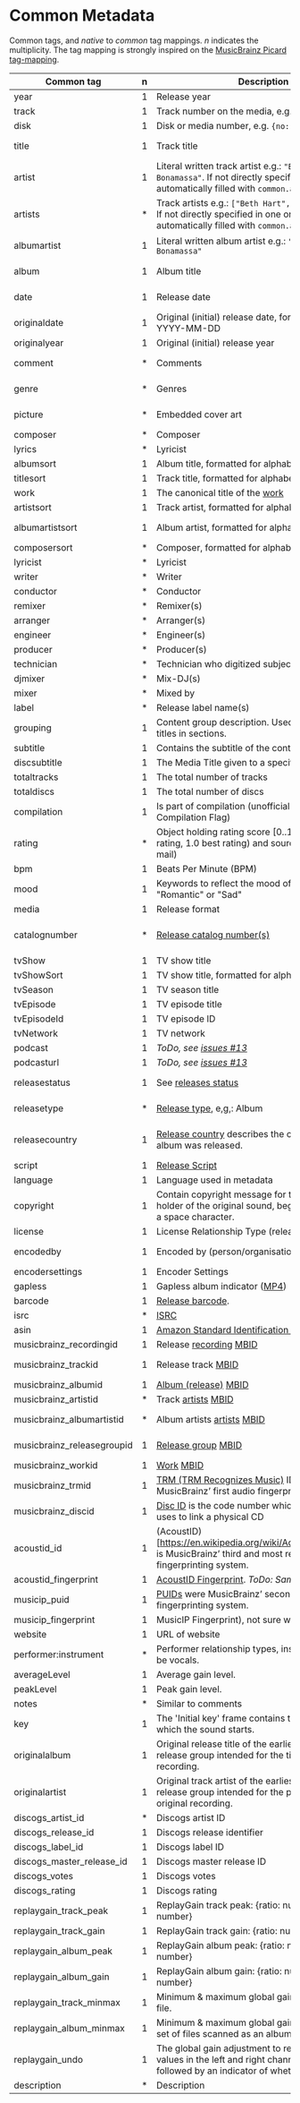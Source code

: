 # Common Metadata

Common tags, and _native_ to _common_ tag mappings. _n_ indicates the multiplicity.
The tag mapping is strongly inspired on the [MusicBrainz Picard tag-mapping](https://picard.musicbrainz.org/docs/mappings/).

| Common tag                 | n | Description                                                                                                                                               | ID3v1   | ID3v2.2      | ID3v2.3                                                                           | ID3v2.4                                                                           | iTunes                                                  | vorbis                                        | APEv2                               | asf                               | exif       | EBML                       |
|----------------------------|---|-----------------------------------------------------------------------------------------------------------------------------------------------------------|---------|--------------|-----------------------------------------------------------------------------------|-----------------------------------------------------------------------------------|---------------------------------------------------------|-----------------------------------------------|-------------------------------------|-----------------------------------|------------|----------------------------|
| year                       | 1 | Release year                                                                                                                                              | year    | TYE          | TYER                                                                              | TYER                                                                              |                                                         |                                               |                                     |                                   | YEAR       |                            |
| track                      | 1 | Track number on the media, e.g. `{no: 1, of: 2}`                                                                                                          | track   | TRK          | TRCK                                                                              | TRCK                                                                              | trkn                                                    | TRACKNUMBER                                   | TRACK                               | WM/TrackNumber                    | ITRK       |                            |
| disk                       | 1 | Disk or media number, e.g. `{no: 1, of: 2}`                                                                                                               |         | TPA          | TPOS                                                                              | TPOS                                                                              | disk                                                    | DISCNUMBER                                    | DISC, DISCNUMBER                    | WM/PartOfSet                      |            |                            |
| title                      | 1 | Track title                                                                                                                                               | title   | TT2          | TIT2                                                                              | TIT2                                                                              | ©nam                                                    | TITLE                                         | TITLE                               | Title                             | INAM, TITL | TRACK:TITLE                |
| artist                     | 1 | Literal written track artist e.g.: `"Beth Hart & Joe Bonamassa"`. If not directly specified in a tag, this is automatically filled with `common.artists`. | artist  | TP1          | TPE1                                                                              | TPE1                                                                              | ©ART                                                    | ARTIST                                        | ARTIST                              | Author                            | IART       | TRACK:ARTIST               |
| artists                    | * | Track artists e.g.: `["Beth Hart", "Joe Bonamassa"]`. If not directly specified in one or more tag, this is automatically filled with `common.artist`     |         |              | TXXX:ARTISTS, TXXX:DISCOGS_ARTISTS, TXXX:DISCOGS_ARTIST_NAME                      | TXXX:ARTISTS, TXXX:DISCOGS_ARTISTS, TXXX:DISCOGS_ARTIST_NAME                      | ----:com.apple.iTunes:ARTISTS                           | ARTISTS, DISCOGS_ARTISTS, DISCOGS_ARTIST_NAME | ARTISTS                             | WM/ARTISTS                        |            |                            |
| albumartist                | 1 | Literal written album artist e.g.: `"Beth Hart & Joe Bonamassa"`                                                                                          |         | TP2          | TPE2, TXXX:DISCOGS_ALBUM_ARTISTS                                                  | TPE2, TXXX:DISCOGS_ALBUM_ARTISTS                                                  | aART, ----:com.apple.iTunes:Band                        | ALBUMARTIST, DISCOGS_ALBUM_ARTISTS            | ALBUM ARTIST                        | WM/AlbumArtist                    |            | ALBUM:ARITST               |
| album                      | 1 | Album title                                                                                                                                               | album   | TAL          | TALB                                                                              | TALB                                                                              | ©alb                                                    | ALBUM                                         | ALBUM                               | WM/AlbumTitle                     | IPRD, IRPD | ALBUM:TITLE                |
| date                       | 1 | Release date                                                                                                                                              |         |              | TDRV, TDRC, TXXX:DISCOGS_RELEASED                                                 | TDRV, TDRC, TXXX:DISCOGS_RELEASED                                                 | ©day                                                    | DATE, DISCOGS_RELEASED                        | YEAR                                | WM/Year                           | ICRD       |                            |
| originaldate               | 1 | Original (initial) release date, formatted like: YYYY-MM-DD                                                                                               |         | TOR          | TDOR, TXXX:DISCOGS_DATE                                                           | TDOR, TXXX:DISCOGS_DATE                                                           | ----:com.apple.iTunes:ORIGINALDATE                      | ORIGINALDATE, DISCOGS_DATE                    | ORIGINALDATE                        | WM/OriginalReleaseTime            |            | ALBUM:DATE_RECORDED        |
| originalyear               | 1 | Original (initial) release year                                                                                                                           |         |              | TORY, TXXX:ORIGINALYEAR                                                           | TORY, TXXX:ORIGINALYEAR                                                           | ----:com.apple.iTunes:ORIGINALYEAR                      | ORIGINALYEAR                                  | ORIGINALYEAR                        | WM/OriginalReleaseYear            |            |                            |
| comment                    | * | Comments                                                                                                                                                  | comment | COM          | COMM                                                                              | COMM                                                                              | ©cmt, ----:com.apple.iTunes:NOTES                       | COMMENT                                       | COMMENT                             | Description                       | COMM, ICMT |                            |
| genre                      | * | Genres                                                                                                                                                    | genre   | TCO          | TCON, TXXX:STYLE                                                                  | TCON, TXXX:STYLE                                                                  | ©gen, gnre                                              | GENRE, STYLE                                  | GENRE                               | WM/Genre                          | GNRE, IGNR |                            |
| picture                    | * | Embedded cover art                                                                                                                                        |         | PIC          | APIC                                                                              | APIC                                                                              | covr                                                    | METADATA_BLOCK_PICTURE                        | COVER ART (FRONT), COVER ART (BACK) | WM/Picture                        |            |                            |
| composer                   | * | Composer                                                                                                                                                  |         | TCM          | TCOM                                                                              | TCOM                                                                              | ©wrt                                                    | COMPOSER                                      | COMPOSER                            | WM/Composer                       |            |                            |
| lyrics                     | * | Lyricist                                                                                                                                                  |         |              | USLT:DESCRIPTION, SYLT                                                            | USLT:DESCRIPTION, SYLT                                                            | ©lyr                                                    | LYRICS                                        | LYRICS                              | WM/Lyrics                         |            |                            |
| albumsort                  | 1 | Album title, formatted for alphabetic ordering                                                                                                            |         |              | TSOA                                                                              | TSOA                                                                              | soal                                                    | ALBUMSORT                                     | ALBUMSORT                           | WM/AlbumSortOrder                 |            |                            |
| titlesort                  | 1 | Track title, formatted for alphabetic ordering                                                                                                            |         |              | TSOT                                                                              | TSOT                                                                              | sonm                                                    | TITLESORT                                     | TITLESORT                           | WM/TitleSortOrder                 |            |                            |
| work                       | 1 | The canonical title of the [work](https://musicbrainz.org/doc/Work)                                                                                       |         | TOT          |                                                                                   |                                                                                   |                                                         | WORK                                          | WORK                                | WM/Work                           |            |                            |
| artistsort                 | 1 | Track artist, formatted for alphabetic ordering                                                                                                           |         |              | TSOP                                                                              | TSOP                                                                              | soar                                                    | ARTISTSORT                                    | ARTISTSORT                          | WM/ArtistSortOrder                |            | TRACK:ARTISTSORT           |
| albumartistsort            | 1 | Album artist, formatted for alphabetic ordering                                                                                                           |         |              | TSO2                                                                              | TSO2                                                                              | soaa, ----:com.apple.iTunes:ALBUMARTISTSORT             | ALBUMARTISTSORT                               | ALBUMARTISTSORT                     | WM/AlbumArtistSortOrder           |            | ALBUM:ARITSTSORT           |
| composersort               | * | Composer, formatted for alphabetic ordering                                                                                                               |         |              | TSOC                                                                              | TSOC                                                                              | soco                                                    | COMPOSERSORT                                  | COMPOSERSORT                        | WM/ComposerSortOrder              |            |                            |
| lyricist                   | * | Lyricist                                                                                                                                                  |         | TXT          | TEXT                                                                              | TEXT                                                                              | ----:com.apple.iTunes:LYRICIST                          | LYRICIST                                      | LYRICIST                            | WM/Writer                         |            |                            |
| writer                     | * | Writer                                                                                                                                                    |         |              | TXXX:WRITER                                                                       | TXXX:WRITER                                                                       |                                                         | WRITER                                        | WRITER                              |                                   | IWRI       |                            |
| conductor                  | * | Conductor                                                                                                                                                 |         | TP3          | TPE3                                                                              | TPE3                                                                              | ----:com.apple.iTunes:CONDUCTOR                         | CONDUCTOR                                     | CONDUCTOR                           | WM/Conductor                      |            |                            |
| remixer                    | * | Remixer(s)                                                                                                                                                |         |              | TPE4                                                                              | TPE4                                                                              | ----:com.apple.iTunes:REMIXER                           | REMIXER                                       | MIXARTIST                           | WM/ModifiedBy                     |            |                            |
| arranger                   | * | Arranger(s)                                                                                                                                               |         |              | IPLS:ARRANGER, TIPL:ARRANGER                                                      | IPLS:ARRANGER, TIPL:ARRANGER                                                      |                                                         | ARRANGER                                      | ARRANGER                            |                                   |            |                            |
| engineer                   | * | Engineer(s)                                                                                                                                               |         |              | IPLS:ENGINEER, TIPL:ENGINEER                                                      | IPLS:ENGINEER, TIPL:ENGINEER                                                      | ----:com.apple.iTunes:ENGINEER                          | ENGINEER                                      | ENGINEER                            | WM/Engineer                       | IENG       |                            |
| producer                   | * | Producer(s)                                                                                                                                               |         |              | IPLS:PRODUCER, TIPL:PRODUCER                                                      | IPLS:PRODUCER, TIPL:PRODUCER                                                      | ----:com.apple.iTunes:PRODUCER                          | PRODUCER                                      | PRODUCER                            | WM/Producer                       |            |                            |
| technician                 | * | Technician who digitized subject                                                                                                                          |         |              |                                                                                   |                                                                                   |                                                         |                                               |                                     |                                   | ITCH       |                            |
| djmixer                    | * | Mix-DJ(s)                                                                                                                                                 |         |              | IPLS:DJ-MIX, TIPL:DJ-MIX                                                          | IPLS:DJ-MIX, TIPL:DJ-MIX                                                          | ----:com.apple.iTunes:DJMIXER                           | DJMIXER                                       | DJMIXER                             | WM/DJMixer                        |            |                            |
| mixer                      | * | Mixed by                                                                                                                                                  |         |              | IPLS:MIX, TIPL:MIX                                                                | IPLS:MIX, TIPL:MIX                                                                | ----:com.apple.iTunes:MIXER                             | MIXER                                         | MIXER                               | WM/Mixer                          |            |                            |
| label                      | * | Release label name(s)                                                                                                                                     |         | TPB          | TPUB, TXXX:DISCOGS_LABEL                                                          | TPUB, TXXX:DISCOGS_LABEL                                                          | ----:com.apple.iTunes:LABEL                             | LABEL, DISCOGS_LABEL                          | LABEL                               | WM/Publisher                      |            | TRACK:PUBLISHER            |
| grouping                   | 1 | Content group description. Used to group track titles in sections.                                                                                        |         | TT1          | TIT1                                                                              | TIT1                                                                              | ©grp                                                    | GROUPING                                      | GROUPING                            | WM/ContentGroupDescription        |            |                            |
| subtitle                   | 1 | Contains the subtitle of the content                                                                                                                      |         | TT3          | TIT3                                                                              | TIT3                                                                              | ----:com.apple.iTunes:SUBTITLE                          | SUBTITLE                                      | SUBTITLE                            | WM/SubTitle                       |            |                            |
| discsubtitle               | 1 | The Media Title given to a specific disc                                                                                                                  |         |              | TSST                                                                              | TSST                                                                              | ----:com.apple.iTunes:DISCSUBTITLE                      | DISCSUBTITLE                                  | DISCSUBTITLE                        | WM/SetSubTitle                    |            |                            |
| totaltracks                | 1 | The total number of tracks                                                                                                                                |         |              |                                                                                   |                                                                                   |                                                         | TRACKTOTAL, TOTALTRACKS                       |                                     |                                   |            |                            |
| totaldiscs                 | 1 | The total number of discs                                                                                                                                 |         |              |                                                                                   |                                                                                   |                                                         | DISCTOTAL, TOTALDISCS                         |                                     |                                   |            |                            |
| compilation                | 1 | Is part of compilation (unofficial iTunes Compilation Flag)                                                                                               |         |              | TCMP                                                                              | TCMP                                                                              | cpil                                                    | COMPILATION                                   | COMPILATION                         | WM/IsCompilation                  |            |                            |
| rating                     | * | Object holding rating score [0..1] (0.0 worst rating, 1.0 best rating) and source (e.g. user e-mail)                                                      |         |              | POPM                                                                              | POPM                                                                              |                                                         | RATING                                        |                                     | WM/SharedUserRating               | RATE       |                            |
| bpm                        | 1 | Beats Per Minute (BPM)                                                                                                                                    |         |              | TBPM                                                                              | TBPM                                                                              | tmpo                                                    | BPM                                           | BPM                                 | WM/BeatsPerMinute                 |            |                            |
| mood                       | 1 | Keywords to reflect the mood of the audio, e.g. "Romantic" or "Sad"                                                                                       |         |              | TMOO                                                                              | TMOO                                                                              | ----:com.apple.iTunes:MOOD                              | MOOD                                          | MOOD                                | WM/Mood                           |            |                            |
| media                      | 1 | Release format                                                                                                                                            |         |              | TMED                                                                              | TMED                                                                              | ----:com.apple.iTunes:MEDIA                             | MEDIA                                         | MEDIA                               | WM/Media                          | IMED       |                            |
| catalognumber              | * | [Release catalog number(s)](https://musicbrainz.org/doc/Release/Catalog_Number)                                                                           |         |              | TXXX:CATALOGNUMBER, TXXX:DISCOGS_CATALOG, TXXX:CATALOGID                          | TXXX:CATALOGNUMBER, TXXX:DISCOGS_CATALOG, TXXX:CATALOGID                          | ----:com.apple.iTunes:CATALOGNUMBER                     | CATALOGNUMBER, DISCOGS_CATALOG, CATALOGID     | CATALOGNUMBER                       | WM/CatalogNo                      |            |                            |
| tvShow                     | 1 | TV show title                                                                                                                                             |         |              |                                                                                   |                                                                                   | tvsh                                                    |                                               |                                     |                                   |            |                            |
| tvShowSort                 | 1 | TV show title, formatted for alphabetic ordering                                                                                                          |         |              |                                                                                   |                                                                                   | sosn                                                    |                                               |                                     |                                   |            |                            |
| tvSeason                   | 1 | TV season title                                                                                                                                           |         |              |                                                                                   |                                                                                   | tvsn                                                    |                                               |                                     |                                   |            |                            |
| tvEpisode                  | 1 | TV episode title                                                                                                                                          |         |              |                                                                                   |                                                                                   | tves                                                    |                                               |                                     |                                   |            |                            |
| tvEpisodeId                | 1 | TV episode ID                                                                                                                                             |         |              |                                                                                   |                                                                                   | tven                                                    |                                               |                                     |                                   |            |                            |
| tvNetwork                  | 1 | TV network                                                                                                                                                |         |              |                                                                                   |                                                                                   | tvnn                                                    |                                               |                                     |                                   |            |                            |
| podcast                    | 1 | _ToDo, see [issues #13](https://github.com/Borewit/music-metadata/issues/13)_                                                                             |         |              |                                                                                   |                                                                                   | pcst                                                    |                                               |                                     |                                   |            |                            |
| podcasturl                 | 1 | _ToDo, see [issues #13](https://github.com/Borewit/music-metadata/issues/13)_                                                                             |         |              |                                                                                   |                                                                                   | purl                                                    |                                               |                                     |                                   |            |                            |
| releasestatus              | 1 | See [releases status](https://wiki.musicbrainz.org/History:Release_Status)                                                                                |         |              | TXXX:MUSICBRAINZ ALBUM STATUS                                                     | TXXX:MUSICBRAINZ ALBUM STATUS                                                     | ----:com.apple.iTunes:MusicBrainz Album Status          | RELEASESTATUS                                 | MUSICBRAINZ_ALBUMSTATUS             | MusicBrainz/Album Status          |            |                            |
| releasetype                | * | [Release type](https://musicbrainz.org/doc/Release_Group/Type), e,g,: Album                                                                               |         |              | TXXX:MUSICBRAINZ ALBUM TYPE                                                       | TXXX:MUSICBRAINZ ALBUM TYPE                                                       | ----:com.apple.iTunes:MusicBrainz Album Type            | RELEASETYPE                                   | MUSICBRAINZ_ALBUMTYPE               | MusicBrainz/Album Type            |            |                            |
| releasecountry             | 1 | [Release country](https://wiki.musicbrainz.org/Release_Country) describes the country in which an album was released.                                     |         |              | TXXX:MUSICBRAINZ ALBUM RELEASE COUNTRY, TXXX:RELEASECOUNTRY, TXXX:DISCOGS_COUNTRY | TXXX:MUSICBRAINZ ALBUM RELEASE COUNTRY, TXXX:RELEASECOUNTRY, TXXX:DISCOGS_COUNTRY | ----:com.apple.iTunes:MusicBrainz Album Release Country | RELEASECOUNTRY, DISCOGS_COUNTRY               | RELEASECOUNTRY                      | MusicBrainz/Album Release Country | ICNT       |                            |
| script                     | 1 | [Release Script](https://picard.musicbrainz.org/docs/tags/)                                                                                               |         |              | TXXX:SCRIPT                                                                       | TXXX:SCRIPT                                                                       | ----:com.apple.iTunes:SCRIPT                            | SCRIPT                                        | SCRIPT                              | WM/Script                         |            |                            |
| language                   | 1 | Language used in metadata                                                                                                                                 |         | TLA          | TLAN                                                                              | TLAN                                                                              | ----:com.apple.iTunes:LANGUAGE                          | LANGUAGE                                      | LANGUAGE                            | WM/Language                       |            |                            |
| copyright                  | 1 | Contain copyright message for the copyright holder of the original sound, begin with a year and a space character.                                        |         | TCR          | TCOP                                                                              | TCOP                                                                              | cprt                                                    | COPYRIGHT                                     | COPYRIGHT                           | Copyright                         |            |                            |
| license                    | 1 | License Relationship Type (releases, recordings)                                                                                                          |         | WCP          | WCOP                                                                              | WCOP                                                                              | ----:com.apple.iTunes:LICENSE                           | LICENSE                                       | LICENSE                             | LICENSE                           |            |                            |
| encodedby                  | 1 | Encoded by (person/organisation)                                                                                                                          |         | TEN          | TENC                                                                              | TENC                                                                              | ©too                                                    | ENCODEDBY                                     | ENCODEDBY                           | WM/EncodedBy                      | ISFT, CODE |                            |
| encodersettings            | 1 | Encoder Settings                                                                                                                                          |         | TSS          | TSSE                                                                              | TSSE                                                                              |                                                         | ENCODERSETTINGS                               | ENCODERSETTINGS                     | WM/EncodingSettings               |            |                            |
| gapless                    | 1 | Gapless album indicator ([MP4](http://help.mp3tag.de/main_tags.html))                                                                                     |         | COM:iTunPGAP |                                                                                   |                                                                                   | pgap                                                    |                                               |                                     |                                   |            |                            |
| barcode                    | 1 | [Release barcode](https://musicbrainz.org/doc/Barcode).                                                                                                   |         |              | TXXX:BARCODE                                                                      | TXXX:BARCODE                                                                      | ----:com.apple.iTunes:BARCODE                           | BARCODE                                       | BARCODE                             | WM/Barcode                        |            |                            |
| isrc                       | * | [ISRC](https://musicbrainz.org/doc/ISRC)                                                                                                                  |         |              | TSRC                                                                              | TSRC                                                                              | ----:com.apple.iTunes:ISRC                              | ISRC                                          | ISRC                                | WM/ISRC                           |            |                            |
| asin                       | 1 | [Amazon Standard Identification Number (ASIN)](https://musicbrainz.org/doc/ASIN)                                                                          |         |              | TXXX:ASIN                                                                         | TXXX:ASIN                                                                         | ----:com.apple.iTunes:ASIN                              | ASIN                                          | ASIN                                | ASIN                              |            |                            |
| musicbrainz_recordingid    | 1 | Release [recording](https://musicbrainz.org/doc/Recording) [MBID](https://musicbrainz.org/doc/MusicBrainz_Identifier)                                     |         |              | UFID:HTTP://MUSICBRAINZ.ORG                                                       | UFID:HTTP://MUSICBRAINZ.ORG                                                       | ----:com.apple.iTunes:MusicBrainz Track Id              | MUSICBRAINZ_TRACKID                           | MUSICBRAINZ_TRACKID                 | MusicBrainz/Track Id              |            | TRACK:MUSICBRAINZ_TRACKID  |
| musicbrainz_trackid        | 1 | Release track [MBID](https://musicbrainz.org/doc/MusicBrainz_Identifier)                                                                                  |         |              | TXXX:MUSICBRAINZ RELEASE TRACK ID                                                 | TXXX:MUSICBRAINZ RELEASE TRACK ID                                                 | ----:com.apple.iTunes:MusicBrainz Release Track Id      | MUSICBRAINZ_RELEASETRACKID                    | MUSICBRAINZ_RELEASETRACKID          | MusicBrainz/Release Track Id      |            |                            |
| musicbrainz_albumid        | 1 | [Album (release)](https://musicbrainz.org/doc/Release) [MBID](https://musicbrainz.org/doc/MusicBrainz_Identifier)                                         |         |              | TXXX:MUSICBRAINZ ALBUM ID                                                         | TXXX:MUSICBRAINZ ALBUM ID                                                         | ----:com.apple.iTunes:MusicBrainz Album Id              | MUSICBRAINZ_ALBUMID                           | MUSICBRAINZ_ALBUMID                 | MusicBrainz/Album Id              |            | TRACK:MUSICBRAINZ_ALBUMID  |
| musicbrainz_artistid       | * | Track [artists](https://musicbrainz.org/doc/Artist) [MBID](https://musicbrainz.org/doc/MusicBrainz_Identifier)                                            |         |              | TXXX:MUSICBRAINZ ARTIST ID                                                        | TXXX:MUSICBRAINZ ARTIST ID                                                        | ----:com.apple.iTunes:MusicBrainz Artist Id             | MUSICBRAINZ_ARTISTID                          | MUSICBRAINZ_ARTISTID                | MusicBrainz/Artist Id             |            | TRACK:MUSICBRAINZ_ARTISTID |
| musicbrainz_albumartistid  | * | Album artists [artists](https://musicbrainz.org/doc/Artist) [MBID](https://musicbrainz.org/doc/MusicBrainz_Identifier)                                    |         |              | TXXX:MUSICBRAINZ ALBUM ARTIST ID                                                  | TXXX:MUSICBRAINZ ALBUM ARTIST ID                                                  | ----:com.apple.iTunes:MusicBrainz Album Artist Id       | MUSICBRAINZ_ALBUMARTISTID                     | MUSICBRAINZ_ALBUMARTISTID           | MusicBrainz/Album Artist Id       |            |                            |
| musicbrainz_releasegroupid | 1 | [Release group](https://musicbrainz.org/doc/Release_Group) [MBID](https://musicbrainz.org/doc/MusicBrainz_Identifier)                                     |         |              | TXXX:MUSICBRAINZ RELEASE GROUP ID                                                 | TXXX:MUSICBRAINZ RELEASE GROUP ID                                                 | ----:com.apple.iTunes:MusicBrainz Release Group Id      | MUSICBRAINZ_RELEASEGROUPID                    | MUSICBRAINZ_RELEASEGROUPID          | MusicBrainz/Release Group Id      |            |                            |
| musicbrainz_workid         | 1 | [Work](https://musicbrainz.org/doc/Work) [MBID](https://musicbrainz.org/doc/MusicBrainz_Identifier)                                                       |         |              | TXXX:MUSICBRAINZ WORK ID                                                          | TXXX:MUSICBRAINZ WORK ID                                                          | ----:com.apple.iTunes:MusicBrainz Work Id               | MUSICBRAINZ_WORKID                            | MUSICBRAINZ_WORKID                  | MusicBrainz/Work Id               |            |                            |
| musicbrainz_trmid          | 1 | [TRM (TRM Recognizes Music)]((https://musicbrainz.org/doc/Fingerprinting#TRM)) IDs were MusicBrainz’ first audio fingerprinting system.                   |         |              | TXXX:MUSICBRAINZ TRM ID                                                           | TXXX:MUSICBRAINZ TRM ID                                                           | ----:com.apple.iTunes:MusicBrainz TRM Id                | MUSICBRAINZ_TRMID                             | MUSICBRAINZ_TRMID                   | MusicBrainz/TRM Id                |            |                            |
| musicbrainz_discid         | 1 | [Disc ID](https://musicbrainz.org/doc/Disc_ID) is the code number which MusicBrainz uses to link a physical CD                                            |         |              | TXXX:MUSICBRAINZ DISC ID                                                          | TXXX:MUSICBRAINZ DISC ID                                                          | ----:com.apple.iTunes:MusicBrainz Disc Id               | MUSICBRAINZ_DISCID                            | MUSICBRAINZ_DISCID                  | MusicBrainz/Disc Id               |            |                            |
| acoustid_id                | 1 | (AcoustID)[https://en.wikipedia.org/wiki/Acoustic_fingerprint] is MusicBrainz’ third and most recent audio fingerprinting system.                         |         |              | TXXX:ACOUSTID_ID, TXXX:ACOUSTID ID                                                | TXXX:ACOUSTID_ID, TXXX:ACOUSTID ID                                                | ----:com.apple.iTunes:Acoustid Id                       | ACOUSTID_ID                                   | ACOUSTID_ID                         | Acoustid/Id                       |            |                            |
| acoustid_fingerprint       | 1 | [AcoustID Fingerprint](https://picard.musicbrainz.org/docs/mappings/). _ToDo: Same as acoustid_id._                                                       |         |              | TXXX:ACOUSTID FINGERPRINT                                                         | TXXX:ACOUSTID FINGERPRINT                                                         | ----:com.apple.iTunes:Acoustid Fingerprint              | ACOUSTID_ID_FINGERPRINT                       | ACOUSTID_FINGERPRINT                | Acoustid/Fingerprint              |            |                            |
| musicip_puid               | 1 | [PUIDs](https://musicbrainz.org/doc/Fingerprinting#PUID) were MusicBrainz’ second audio fingerprinting system.                                            |         |              | TXXX:MUSICIP PUID                                                                 | TXXX:MUSICIP PUID                                                                 | ----:com.apple.iTunes:MusicIP PUID                      | MUSICIP_PUID                                  | MUSICIP_PUID                        | MusicIP/PUID                      |            |                            |
| musicip_fingerprint        | 1 | MusicIP Fingerprint), not sure which algorithm.                                                                                                           |         |              | TXXX:MUSICMAGIC FINGERPRINT                                                       | TXXX:MUSICMAGIC FINGERPRINT                                                       | ----:com.apple.iTunes:fingerprint                       |                                               |                                     |                                   |            |                            |
| website                    | 1 | URL of website                                                                                                                                            |         | WAR          | WOAR                                                                              | WOAR                                                                              |                                                         | WEBSITE                                       | WEBLINK                             | WM/AuthorURL                      | TURL       |                            |
| performer:instrument       | * | Performer relationship types, instrument can also be vocals.                                                                                              |         |              |                                                                                   |                                                                                   |                                                         |                                               |                                     |                                   |            |                            |
| averageLevel               | 1 | Average gain level.                                                                                                                                       |         |              | PRIV:AVERAGELEVEL                                                                 | PRIV:AVERAGELEVEL                                                                 |                                                         |                                               |                                     |                                   |            |                            |
| peakLevel                  | 1 | Peak gain level.                                                                                                                                          |         |              | PRIV:PEAKLEVEL                                                                    | PRIV:PEAKLEVEL                                                                    |                                                         |                                               |                                     |                                   |            |                            |
| notes                      | * | Similar to comments                                                                                                                                       |         |              |                                                                                   |                                                                                   |                                                         | NOTES                                         |                                     |                                   |            |                            |
| key                        | 1 | The 'Initial key' frame contains the musical key in which the sound starts.                                                                               |         |              | TKEY                                                                              | TKEY                                                                              |                                                         |                                               |                                     | WM/InitialKey                     |            |                            |
| originalalbum              | 1 | Original release title of the earliest release in the release group intended for the title of the original recording.                                     |         |              | TOAL                                                                              | TOAL                                                                              |                                                         |                                               |                                     |                                   |            |                            |
| originalartist             | 1 | Original track artist of the earliest release in the release group intended for the performer(s) of the original recording.                               |         |              | TOPE                                                                              | TOPE                                                                              |                                                         |                                               |                                     |                                   |            |                            |
| discogs_artist_id          | * | Discogs artist ID                                                                                                                                         |         |              | TXXX:DISCOGS_ARTIST_ID                                                            | TXXX:DISCOGS_ARTIST_ID                                                            |                                                         | DISCOGS_ARTIST_ID                             |                                     |                                   |            |                            |
| discogs_release_id         | 1 | Discogs release identifier                                                                                                                                |         |              | TXXX:DISCOGS_RELEASE_ID                                                           | TXXX:DISCOGS_RELEASE_ID                                                           |                                                         | DISCOGS_RELEASE_ID                            |                                     |                                   |            |                            |
| discogs_label_id           | 1 | Discogs label ID                                                                                                                                          |         |              | TXXX:DISCOGS_LABEL_ID                                                             | TXXX:DISCOGS_LABEL_ID                                                             |                                                         | DISCOGS_LABEL_ID                              |                                     |                                   |            |                            |
| discogs_master_release_id  | 1 | Discogs master release ID                                                                                                                                 |         |              | TXXX:DISCOGS_MASTER_RELEASE_ID                                                    | TXXX:DISCOGS_MASTER_RELEASE_ID                                                    |                                                         | DISCOGS_MASTER_RELEASE_ID                     |                                     |                                   |            |                            |
| discogs_votes              | 1 | Discogs votes                                                                                                                                             |         |              | TXXX:DISCOGS_VOTES                                                                | TXXX:DISCOGS_VOTES                                                                |                                                         | DISCOGS_VOTES                                 |                                     |                                   |            |                            |
| discogs_rating             | 1 | Discogs rating                                                                                                                                            |         |              | TXXX:DISCOGS_RATING                                                               | TXXX:DISCOGS_RATING                                                               |                                                         | DISCOGS_RATING                                |                                     |                                   |            |                            |
| replaygain_track_peak      | 1 | ReplayGain track peak: {ratio: number, dB: number}                                                                                                        |         |              | TXXX:REPLAYGAIN_TRACK_PEAK                                                        | TXXX:REPLAYGAIN_TRACK_PEAK                                                        | ----:com.apple.iTunes:replaygain_track_peak             | REPLAYGAIN_TRACK_PEAK                         | REPLAYGAIN_TRACK_PEAK               |                                   |            |                            |
| replaygain_track_gain      | 1 | ReplayGain track gain: {ratio: number, dB: number}                                                                                                        |         |              | TXXX:REPLAYGAIN_TRACK_GAIN                                                        | TXXX:REPLAYGAIN_TRACK_GAIN                                                        | ----:com.apple.iTunes:replaygain_track_gain             | REPLAYGAIN_TRACK_GAIN                         | REPLAYGAIN_TRACK_GAIN               |                                   |            |                            |
| replaygain_album_peak      | 1 | ReplayGain album peak: {ratio: number, dB: number}                                                                                                        |         |              | TXXX:REPLAYGAIN_ALBUM_PEAK                                                        | TXXX:REPLAYGAIN_ALBUM_PEAK                                                        | ----:com.apple.iTunes:replaygain_album_peak             | REPLAYGAIN_ALBUM_PEAK                         |                                     |                                   |            |                            |
| replaygain_album_gain      | 1 | ReplayGain album gain: {ratio: number, dB: number}                                                                                                        |         |              | TXXX:REPLAYGAIN_ALBUM_GAIN                                                        | TXXX:REPLAYGAIN_ALBUM_GAIN                                                        | ----:com.apple.iTunes:replaygain_album_gain             | REPLAYGAIN_ALBUM_GAIN                         |                                     |                                   |            |                            |
| replaygain_track_minmax    | 1 | Minimum & maximum global gain values for this file.                                                                                                       |         |              | TXXX:MP3GAIN_MINMAX                                                               | TXXX:MP3GAIN_MINMAX                                                               | ----:com.apple.iTunes:replaygain_track_minmax           | REPLAYGAIN_MINMAX                             | MP3GAIN_MINMAX                      |                                   |            |                            |
| replaygain_album_minmax    | 1 | Minimum & maximum global gain values across a set of files scanned as an album.                                                                           |         |              | TXXX:MP3GAIN_ALBUM_MINMAX                                                         | TXXX:MP3GAIN_ALBUM_MINMAX                                                         | ----:com.apple.iTunes:replaygain_album_minmax           | REPLAYGAIN_ALBUM_MINMAX                       |                                     |                                   |            |                            |
| replaygain_undo            | 1 | The global gain adjustment to restore the original values in the left and right channels, respectively, followed by an indicator of whether to wrap       |         |              | TXXX:MP3GAIN_UNDO                                                                 | TXXX:MP3GAIN_UNDO                                                                 | ----:com.apple.iTunes:replaygain_undo                   | REPLAYGAIN_UNDO                               | MP3GAIN_UNDO                        |                                   |            |                            |
| description                | * | Description                                                                                                                                               |         |              |                                                                                   |                                                                                   | desc, ldes                                              |                                               |                                     |                                   |            |                            |
